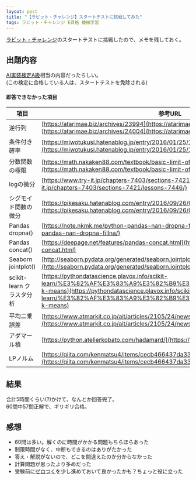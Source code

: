 ```yaml
---
layout: post
title: "【ラビット・チャレンジ】スタートテストに挑戦してみた"
tags: ラビット・チャレンジ E資格 機械学習
---
```


[ラビット・チャレンジ](https://ai999.careers/rabbit/)のスタートテストに挑戦したので、メモを残しておく。

## 出題内容

[AI実装検定A級](https://kentei.ai/introduction/subjecttrend/syllabus_a)相当の内容だったらしい。  
(この検定に合格している人は、スタートテストを免除される)

#### 即答できなかった項目

| 項目 | 参考URL |
| --- | --- |
| 逆行列 | [https://atarimae.biz/archives/23994](https://atarimae.biz/archives/23994) <br> [https://atarimae.biz/archives/24004](https://atarimae.biz/archives/24004) |  
| 条件付き確率 | [https://miwotukusi.hatenablog.jp/entry/2016/01/25/195720](https://miwotukusi.hatenablog.jp/entry/2016/01/25/195720) |
| 分数関数の極限 | [https://math.nakaken88.com/textbook/basic-limit-of-rational-function/](https://math.nakaken88.com/textbook/basic-limit-of-rational-function/) |
| logの微分 | [https://www.try-it.jp/chapters-7403/sections-7421/lessons-7446/](https://www.try-it.jp/chapters-7403/sections-7421/lessons-7446/) |
| シグモイド関数の微分 | [https://pikesaku.hatenablog.com/entry/2016/09/26/002404](https://pikesaku.hatenablog.com/entry/2016/09/26/002404) |
| Pandas dropna() | [https://note.nkmk.me/python-pandas-nan-dropna-fillna/](https://note.nkmk.me/python-pandas-nan-dropna-fillna/) |
| Pandas concat() | [https://deepage.net/features/pandas-concat.html](https://deepage.net/features/pandas-concat.html) |
| Seaborn jointplot() | [http://seaborn.pydata.org/generated/seaborn.jointplot.html](http://seaborn.pydata.org/generated/seaborn.jointplot.html) |
| scikit-learn クラスタ分析 | [https://pythondatascience.plavox.info/scikit-learn/%E3%82%AF%E3%83%A9%E3%82%B9%E3%82%BF%E5%88%86%E6%9E%90-k-means](https://pythondatascience.plavox.info/scikit-learn/%E3%82%AF%E3%83%A9%E3%82%B9%E3%82%BF%E5%88%86%E6%9E%90-k-means) |
| 平均二乗誤差 | [https://www.atmarkit.co.jp/ait/articles/2105/24/news019.html](https://www.atmarkit.co.jp/ait/articles/2105/24/news019.html) |
| アダマール積 | [https://python.atelierkobato.com/hadamard/](https://python.atelierkobato.com/hadamard/) |
| LPノルム | [https://qiita.com/kenmatsu4/items/cecb466437da33df2870](https://qiita.com/kenmatsu4/items/cecb466437da33df2870) |


## 結果

合計5時間くらい(?)かけて、なんとか回答完了。  
60問中57問正解で、ギリギリ合格。

## 感想

- 60問は多い。解くのに時間がかかる問題もちらほらあった
- 制限時間がなく、中断もできるのはありがたかった
- 答え・解説がないので、どこを間違えたのか分からなかった
- 計算問題が思ったより多めだった
- 受験前に[ゼロつく](https://www.oreilly.co.jp/books/9784873117584/)を少し進めておいて良かったかも？ちょっと役に立った